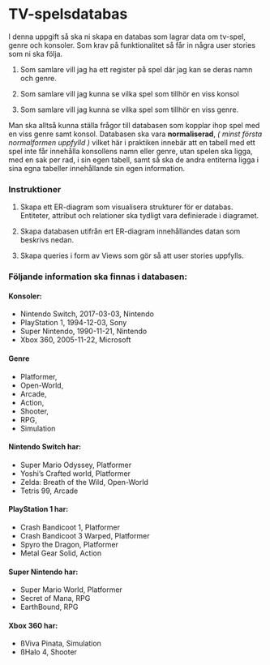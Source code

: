 # TV-spelsdatabas

I denna uppgift så ska ni skapa en databas som lagrar data om tv-spel, genre och konsoler. Som krav på funktionalitet så får in några user stories som ni ska följa.

1. Som samlare vill jag ha ett register på spel där jag kan se deras namn och genre.

2. Som samlare vill jag kunna se vilka spel som tillhör en viss konsol

3. Som samlare vill jag kunna se vilka spel som tillhör en viss genre.

Man ska alltså kunna ställa frågor till databasen som kopplar ihop spel med en viss genre samt konsol. Databasen ska vara **normaliserad**, _( minst första normalformen uppfylld )_ vilket här i praktiken innebär att en tabell med ett spel inte får innehålla konsollens namn eller genre, utan spelen ska ligga, med en sak per rad, i sin egen tabell, samt så ska de andra entiterna ligga i sina egna tabeller innehållande sin egen information.

### Instruktioner

1. Skapa ett ER-diagram som visualisera strukturer för er databas. Entiteter, attribut och relationer ska tydligt vara definierade i diagramet.

2. Skapa databasen utifrån ert ER-diagram innehållandes datan som beskrivs nedan.

3. Skapa queries i form av Views som gör så att user stories uppfylls.

### Följande information ska finnas i databasen:

#### Konsoler:

- Nintendo Switch, 2017-03-03, Nintendo
- PlayStation 1, 1994-12-03, Sony
- Super Nintendo, 1990-11-21, Nintendo
- Xbox 360, 2005-11-22, Microsoft

#### Genre

- Platformer,
- Open-World,
- Arcade,
- Action,
- Shooter,
- RPG,
- Simulation

#### Nintendo Switch har:

- Super Mario Odyssey, Platformer
- Yoshi’s Crafted world, Platformer
- Zelda: Breath of the Wild, Open-World
- Tetris 99, Arcade

#### PlayStation 1 har:

- Crash Bandicoot 1, Platformer
- Crash Bandicoot 3 Warped, Platformer
- Spyro the Dragon, Platformer
- Metal Gear Solid, Action

#### Super Nintendo har:

- Super Mario World, Platformer
- Secret of Mana, RPG
- EarthBound, RPG

#### Xbox 360 har:

- ßViva Pinata, Simulation
- ßHalo 4, Shooter
